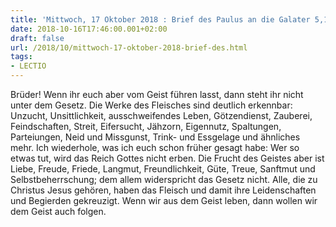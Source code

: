 ```yaml
---
title: 'Mittwoch, 17 Oktober 2018 : Brief des Paulus an die Galater 5,18-25.'
date: 2018-10-16T17:46:00.001+02:00
draft: false
url: /2018/10/mittwoch-17-oktober-2018-brief-des.html
tags: 
- LECTIO
---
```


Brüder! Wenn ihr euch aber vom Geist führen lasst, dann steht ihr nicht unter dem Gesetz. Die Werke des Fleisches sind deutlich erkennbar: Unzucht, Unsittlichkeit, ausschweifendes Leben, Götzendienst, Zauberei, Feindschaften, Streit, Eifersucht, Jähzorn, Eigennutz, Spaltungen, Parteiungen, Neid und Missgunst, Trink- und Essgelage und ähnliches mehr. Ich wiederhole, was ich euch schon früher gesagt habe: Wer so etwas tut, wird das Reich Gottes nicht erben. Die Frucht des Geistes aber ist Liebe, Freude, Friede, Langmut, Freundlichkeit, Güte, Treue, Sanftmut und Selbstbeherrschung; dem allem widerspricht das Gesetz nicht. Alle, die zu Christus Jesus gehören, haben das Fleisch und damit ihre Leidenschaften und Begierden gekreuzigt. Wenn wir aus dem Geist leben, dann wollen wir dem Geist auch folgen.